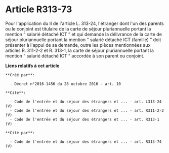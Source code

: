 # Article R313-73

Pour l'application du II de l'article L. 313-24, l'étranger dont l'un des parents ou le conjoint est titulaire de la carte de
séjour pluriannuelle portant la mention “ salarié détaché ICT ” et qui demande la délivrance de la carte de séjour
pluriannuelle portant la mention “ salarié détaché ICT (famille) ” doit présenter à l'appui de sa demande, outre les pièces
mentionnées aux articles R. 311-2-2 et R. 313-1, la carte de séjour pluriannuelle portant la mention “ salarié détaché ICT ”
accordée à son parent ou conjoint.

**Liens relatifs à cet article**

	**Créé par**:

	  - Décret n°2016-1456 du 28 octobre 2016 - art. 10

	**Cite**:

	  - Code de l'entrée et du séjour des étrangers et ... - art. L313-24 (V)
	  - Code de l'entrée et du séjour des étrangers et ... - art. R311-2-2 (V)
	  - Code de l'entrée et du séjour des étrangers et ... - art. R313-1 (V)

	**Cité par**:

	  - Code de l'entrée et du séjour des étrangers et ... - art. R313-74 (V)
